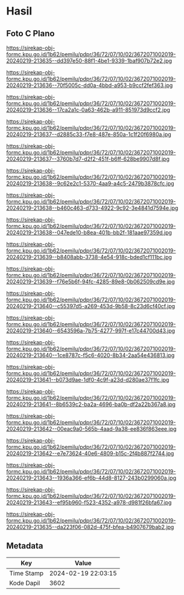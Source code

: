 # Hasil

## Foto C Plano

https://sirekap-obj-formc.kpu.go.id/1b62/pemilu/pdpr/36/72/07/10/02/3672071002019-20240219-213635--dd397e50-88f1-4be1-9339-1baf907b72e2.jpg

https://sirekap-obj-formc.kpu.go.id/1b62/pemilu/pdpr/36/72/07/10/02/3672071002019-20240219-213636--70f5005c-dd0a-4bbd-a953-b9ccf2fef363.jpg

https://sirekap-obj-formc.kpu.go.id/1b62/pemilu/pdpr/36/72/07/10/02/3672071002019-20240219-213636--17ca2a1c-0a63-462b-a911-851973d9ccf2.jpg

https://sirekap-obj-formc.kpu.go.id/1b62/pemilu/pdpr/36/72/07/10/02/3672071002019-20240219-213637--d2885c33-f7e8-487e-850a-1c1f20f6980a.jpg

https://sirekap-obj-formc.kpu.go.id/1b62/pemilu/pdpr/36/72/07/10/02/3672071002019-20240219-213637--3760b7d7-d2f2-451f-b6ff-628be9907d8f.jpg

https://sirekap-obj-formc.kpu.go.id/1b62/pemilu/pdpr/36/72/07/10/02/3672071002019-20240219-213638--9c62e2c1-5370-4aa9-a4c5-2479b3878cfc.jpg

https://sirekap-obj-formc.kpu.go.id/1b62/pemilu/pdpr/36/72/07/10/02/3672071002019-20240219-213638--b460c463-d733-4922-9c92-3e4841d7594e.jpg

https://sirekap-obj-formc.kpu.go.id/1b62/pemilu/pdpr/36/72/07/10/02/3672071002019-20240219-213638--047ede10-b8ea-401b-bb2f-181aae97359d.jpg

https://sirekap-obj-formc.kpu.go.id/1b62/pemilu/pdpr/36/72/07/10/02/3672071002019-20240219-213639--b8408abb-3738-4e54-918c-bded1cf111bc.jpg

https://sirekap-obj-formc.kpu.go.id/1b62/pemilu/pdpr/36/72/07/10/02/3672071002019-20240219-213639--f76e5b6f-94fc-4285-89e8-0b062509cd9e.jpg

https://sirekap-obj-formc.kpu.go.id/1b62/pemilu/pdpr/36/72/07/10/02/3672071002019-20240219-213640--c55397d5-a269-453d-9b58-8c23d6cf40cf.jpg

https://sirekap-obj-formc.kpu.go.id/1b62/pemilu/pdpr/36/72/07/10/02/3672071002019-20240219-213640--6543596a-7b75-4277-997f-e17c44700d43.jpg

https://sirekap-obj-formc.kpu.go.id/1b62/pemilu/pdpr/36/72/07/10/02/3672071002019-20240219-213640--1ce8787c-f5c6-4020-8b34-2aa54e436813.jpg

https://sirekap-obj-formc.kpu.go.id/1b62/pemilu/pdpr/36/72/07/10/02/3672071002019-20240219-213641--b073d9ae-1df0-4c9f-a23d-d280ae37f1fc.jpg

https://sirekap-obj-formc.kpu.go.id/1b62/pemilu/pdpr/36/72/07/10/02/3672071002019-20240219-213641--8b6539c2-ba2a-4696-ba0b-df2a22b367a8.jpg

https://sirekap-obj-formc.kpu.go.id/1b62/pemilu/pdpr/36/72/07/10/02/3672071002019-20240219-213642--00eac9a0-565b-4aad-9a38-ee836f863eee.jpg

https://sirekap-obj-formc.kpu.go.id/1b62/pemilu/pdpr/36/72/07/10/02/3672071002019-20240219-213642--e7e73624-40e6-4809-b15c-2f4b887f2744.jpg

https://sirekap-obj-formc.kpu.go.id/1b62/pemilu/pdpr/36/72/07/10/02/3672071002019-20240219-213643--1936a366-ef6b-44d8-8127-243b0299060a.jpg

https://sirekap-obj-formc.kpu.go.id/1b62/pemilu/pdpr/36/72/07/10/02/3672071002019-20240219-213643--ef95b960-f523-4352-a978-d981f26bfa67.jpg

https://sirekap-obj-formc.kpu.go.id/1b62/pemilu/pdpr/36/72/07/10/02/3672071002019-20240219-213635--da223f06-082d-475f-bfea-b4907679bab2.jpg


## Metadata

| Key        | Value               |
| ---------- | ------------------- |
| Time Stamp | 2024-02-19 22:03:15 |
| Kode Dapil | 3602                |



